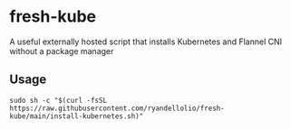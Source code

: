 # fresh-kube
A useful externally hosted script that installs Kubernetes and Flannel CNI without a package manager
## Usage
`sudo sh -c "$(curl -fsSL https://raw.githubusercontent.com/ryandellolio/fresh-kube/main/install-kubernetes.sh)"`
